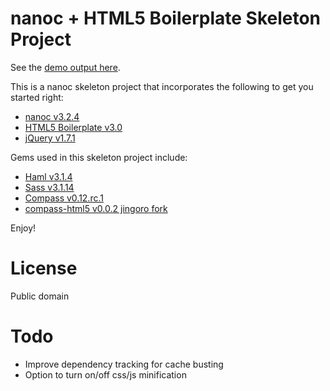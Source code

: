 nanoc + HTML5 Boilerplate Skeleton Project
==========================================

See the [demo output here](http://jingoro.github.com/nanoc-html5boilerplate/).

This is a nanoc skeleton project that incorporates the following to get you started right:

- [nanoc v3.2.4](http://nanoc.stoneship.org/)
- [HTML5 Boilerplate v3.0](http://html5boilerplate.com/)
- [jQuery v1.7.1](http://jquery.com/)

Gems used in this skeleton project include:

- [Haml v3.1.4](http://haml-lang.com/)
- [Sass v3.1.14](http://sass-lang.com/)
- [Compass v0.12.rc.1](http://compass-style.org/)
- [compass-html5 v0.0.2 jingoro fork](https://github.com/jingoro/compass-h5bp)

Enjoy!

# License

Public domain

# Todo

- Improve dependency tracking for cache busting
- Option to turn on/off css/js minification
